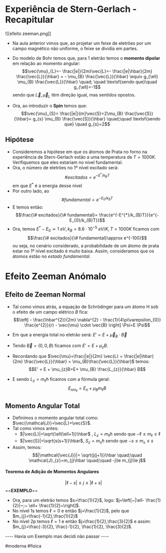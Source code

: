 # Experiência de Stern-Gerlach - Recapitular
![[efeito zeeman.png]]
- Na aula anterior vimos que, ao projetar um feixe de eletrões por um campo magnético não uniforme, o feixe se dividia em partes. 
- Do modelo de Bohr temos que, para 1 eletrão temos o **momento dipolar** em relação ao momento angular:
$$\vec{\mu}_{L}=- \frac{|e|}{2m}\vec{L}=- \frac{|e|\hbar}{2m} \frac{\vec{L}}{\hbar} = - \mu_{B} \frac{\vec{L}}{\hbar} \equiv g_{\ell} \mu_{B} \frac{\vec{L}}{\hbar} \quad; \quad \textsf{sendo que}\quad g_{\ell}=-1$$
sendo que $\vec{L},\vec{\mu}_{L}$ têm direção igual, mas sentidos opostos.

- Ora, ao introduzir o **Spin** temos que: 
$$\vec{\mu}_{S}= \frac{|e|}{m}\vec{S}=2\mu_{B} \frac{\vec{S}}{\hbar}= g_{s} \mu_{B} \frac{\vec{S}}{\hbar} \quad;\quad \textsf{sendo que} \quad g_{s}=2$$
## Hipótese
- Consideremos a hipótese em que os átomos de Prata no forno na experiência de Stern-Gerlach estão a uma temperatura de $T=1000K$. Verifiquemos que eles estariam no nível fundamental.
- Ora, o número de eletrões no 1º nível excitado será:
  $$\#excitados = e^{-E^{*}/k_{B}T}$$em que $E^{*}$ é a energia desse nível
- Por outro lado, ao 
$$\# fundamental = e^{-E_{0}/k_{B}T}$$
- E temos então:
$$\frac{\# excitados}{\# fundamental}= \frac{e^{-E^{*}/k_{B}T}}{e^{-E_{0}/k_{B}T}}$$
- Ora, temos $E^{*}-E_{0}\simeq 1~eV, k_{B}=8.6\cdot10^{-5}~eV/K, T=1000K$ ficamos com  
$$\frac{\# excitados}{\# fundamental}\approx e^{-100}$$
ou seja, no cenário considerado, a probabilidade de um átomo de prata estar no 1º nível excitado é muito baixa. Assim, consideramos que os átomos estão no *estado fundamental*.

# Efeito Zeeman Anómalo
## Efeito de Zeeman Normal
- Tal como vimos atrás, a equação de Schrödinger para um átomo H sob o efeito de um campo elétrico $B$ fica:
$$\left[ - \frac{\hbar^{2}}{2m} \nabla^{2} - \frac{1}{4\pi\varepsilon_{0}} \frac{e^{2}}{r} - \vec{\mu} \cdot \vec{B} \right] \Psi=E \Psi$$

- Em que a energia total no eletrão será: $E'=E+ \vec{\mu}_{B}\cdot \vec{B}$
- Tendo $\vec{B}=(0,0,B)$ ficamos com $E'=E + \mu_{z}B$. 
- Recordando que $\vec{\mu}=\frac{|e|}{2m} \vec{L} = \frac{|e|\hbar}{2m} \frac{\vec{L}}{\hbar} = \mu_{B}\frac{\vec{L}}{\hbar}$ temos:
$$E' = E + \mu_{z}B=E+ \mu_{B} \frac{L_{z}}{\hbar} B$$
- E sendo $L_{z}=m_{\ell}\hbar$ ficamos com a fórmula geral:
$$E_{nm_{\ell}} = E_{n} + \mu_{B}m_{\ell}B$$

## Momento Angular Total
- Definimos o momento angular total como: $\vec{\mathcal{J}}=\vec{L}+\vec{S}$.
- Tal como vimos antes:
    - $|\vec{L}|=\sqrt{\ell(\ell+1)}\hbar$ , $L_{z}=m_\ell\hbar$ sendo que $-\ell\le m_{\ell}\le \ell$ 
    - $|\vec{S}|=\sqrt{s(s+1)}\hbar$, $S_{z}=m_{s}\hbar$ sendo que $-s\le m_{s}\le s$
- Assim, temos: 
$$|\mathcal{\vec{J}}|= \sqrt{j(j+1)}\hbar \quad;\quad \mathcal{J}_{z}=m_{j}\hbar \quad;\quad -j\le m_{j}\le j$$
#### Teorema de Adição de Momentos Angulares
$$|\ell-s|\le j\le |\ell+s|$$
==**EXEMPLO**==
- Ora, para um eletrão temos $s=\frac{1}{2}$, logo: $j=\left[~|\ell- \frac{1}{2}|~;~ \ell+ \frac{1}{2}~\right]$.
- No nível 1s temos $\ell=0$ e então $j=\frac{1}{2}$, pelo que $m_{j}=\frac{-1}{2},\frac{1}{2}$
- No nível 2p temos $\ell=1$ e então $j=\frac{1}{2},\frac{3}{2}$ e assim: $m_{j}=\frac{-3}{2}, \frac{-1}{2}, \frac{1}{2}, \frac{3}{2}$.

---- Havia um Exemplo mas decidi não passar ----

#moderna #fisica 